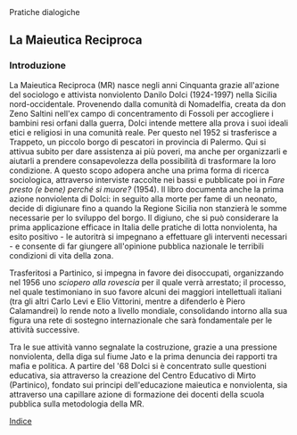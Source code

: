 <link rel="stylesheet" href="https://antonio-vigilante.github.io/filosofia/assets/style.css">

<div class="button green">
Pratiche dialogiche
</div>


## La Maieutica Reciproca

### Introduzione

La Maieutica Reciproca (MR) nasce negli anni Cinquanta grazie all'azione del sociologo e attivista nonviolento Danilo Dolci (1924-1997) nella Sicilia nord-occidentale. Provenendo dalla comunità di Nomadelfia, creata da don Zeno Saltini nell'ex campo di concentramento di Fossoli per accogliere i bambini resi orfani dalla guerra, Dolci intende mettere alla prova i suoi ideali etici e religiosi in una comunità reale. Per questo nel 1952 si trasferisce a Trappeto, un piccolo borgo di pescatori in provincia di Palermo. Qui si attivua subito per dare assistenza ai più poveri, ma anche per organizzarli e aiutarli a prendere consapevolezza della possibilità di trasformare la loro condizione. A questo scopo adopera anche una prima forma di ricerca sociologica, attraverso interviste raccolte nei bassi e pubblicate poi in _Fare presto (e bene) perché si muore?_ (1954). Il libro documenta anche la prima azione nonviolenta di Dolci: in seguito alla morte per fame di un neonato, decide di digiunare fino a quando la Regione Sicilia non stanzierà le somme necessarie per lo sviluppo del borgo. Il digiuno, che si può considerare la prima applicazione efficace in Italia delle pratiche di lotta nonviolenta, ha esito positivo - le autoritrà si impegnano a effettuare gli interventi necessari - e consente di far giungere all'opinione pubblica nazionale le terribili condizioni di vita della zona.

Trasferitosi a Partinico, si impegna in favore dei disoccupati, organizzando nel 1956 uno _sciopero alla rovescia_ per il quale verrà arrestato; il processo, nel quale testimoniano in suo favore alcuni dei maggiori intellettuali italiani (tra gli altri Carlo Levi e Elio Vittorini, mentre a difenderlo è Piero Calamandrei) lo rende noto a livello mondiale, consolidando intorno alla sua figura una rete di sostegno internazionale che sarà fondamentale per le attività successive. 

Tra le sue attività vanno segnalate la costruzione, grazie a una pressione nonviolenta, della diga sul fiume Jato e la prima denuncia dei rapporti tra mafia e politica. A partire del '68 Dolci si è concentrato sulle questioni educativa, sia attraverso la creazione del Centro Educativo di Mirto (Partinico), fondato sui principi dell'educazione maieutica e nonviolenta, sia attraverso una capillare azione di formazione dei docenti della scuola pubblica sulla metodologia della MR.

[Indice](index)
